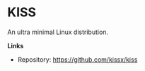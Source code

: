 # KISS

An ultra minimal Linux distribution.

**Links**

- Repository: <https://github.com/kissx/kiss>
